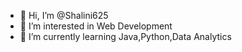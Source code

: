 - 👋 Hi, I’m @Shalini625
- 👀 I’m interested in Web Development
- 🌱 I’m currently learning Java,Python,Data Analytics

<!---
Shalini625/Shalini625 is a ✨ special ✨ repository because its `README.md` (this file) appears on your GitHub profile.
You can click the Preview link to take a look at your changes.
--->

